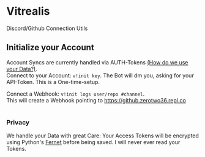# Vitrealis
Discord/Github Connection Utils

## Initialize your Account
Account Syncs are currently handled via AUTH-Tokens [(How do we use your Data?)](#privacy).  
Connect to your Account: `v!init key`. The Bot will dm you, asking for your API-Token. This is a One-time-setup.  

Connect a Webhook: `v!init logs user/repo #channel`.  
This will create a Webhook pointing to https://github.zerotwo36.repl.co
#
### Privacy
We handle your Data with great Care: Your Access Tokens will be encrypted using Python's [Fernet](https://cryptography.io/en/latest/fernet/) before being saved. I will never ever read your Tokens.
